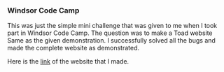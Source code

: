 ### Windsor Code Camp

This was just the simple mini challenge that was given to me when I took part in Windsor Code Camp. The question was to make a Toad website Same as the given demonstration. I successfully solved all the bugs and made the complete website as demonstrated.

Here is the [link](https://dhruvin2803.github.io/minichallenge.github.io/) of the website that I made.
